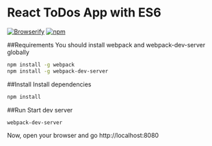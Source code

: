 React ToDos App with ES6
=======

[![Browserify](https://img.shields.io/badge/build-passing-brightgreen.svg)]() [![npm](https://img.shields.io/badge/license-ISG-blue.svg)]()

##Requirements
You should install webpack and webpack-dev-server globally
```bash
npm install -g webpack
npm install -g webpack-dev-server
```

##Install
Install dependencies
```bash
npm install
```

##Run
Start dev server
```bash
webpack-dev-server
```

Now, open your browser and go http://localhost:8080